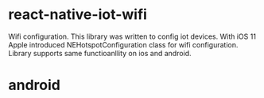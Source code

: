 # react-native-iot-wifi
Wifi configuration.
This library was written to config iot devices. With iOS 11 Apple introduced NEHotspotConfiguration class for wifi configuration. Library supports same functioanllity on ios and android.

# android
